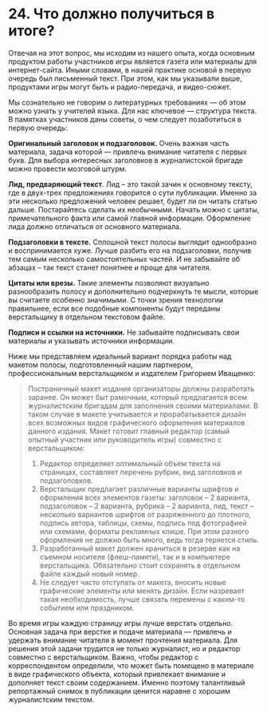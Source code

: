 # 24. Что должно получиться в итоге?

Отвечая на этот вопрос, мы исходим из нашего опыта, когда основным продуктом работы участников игры является газета или материалы для интернет-сайта. Иными словами, в нашей практике основой в первую очередь был письменный текст. При этом, как мы указывали выше, продуктами игры могут быть и радио-передача, и видео-сюжет.

Мы сознательно не говорим о литературных требованиях — об этом можно узнать у учителей языка. Для нас ключевое — структура текста. В памятках участников даны советы, о чем следует позаботиться в первую очередь:

**Оригинальный заголовок и подзаголовок.** Очень важная часть материала, задача которой — привлечь внимание читателя с первых букв. Для выбора интересных заголовков в журналистской бригаде можно провести мозговой штурм.

**Лид, предваряющий текст**. Лид – это такой зачин к основному тексту, где в двух-трех предложениях говорится о сути публикации. Именно за эти несколько предложений человек решает, будет ли он читать статью дальше. Постарайтесь сделать их необычными. Начать можно с цитаты, примечательного факта или самой главной информации. Оформление лида должно отличаться от основного материала.

**Подзаголовки в тексте.** Сплошной текст полосы выглядит однообразно и воспринимается хуже. Лучше разбить его на подзаголовки, получив тем самым несколько самостоятельных частей. И не забывайте об абзацах – так текст станет понятнее и проще для читателя.

**Цитаты или врезы.** Такие элементы позволяют визуально разнообразить полосу и дополнительно подчеркнуть те мысли, которые вы считаете особенно значимыми. С точки зрения технологии правильнее, если все подобные компоненты будут переданы верстальщику в отдельном текстовом файле.

**Подписи и ссылки на источники.** Не забывайте подписывать свои материалы и указывать источники информации.

Ниже мы представляем идеальный вариант порядка работы над макетом полосы, подготовленный нашим партнером, профессиональным верстальщиком и издателем Григорием Иващенко:

> Постраничный макет издания организаторы должны разработать заранее. Он может быт рамочным, который предлагается всем журналистским бригадам для заполнения своими материалами. В таком случае в макете учитывается и прорабатывается дизайн всех возможных видов графического оформления материалов данного издания. Макет готовит главный редактор (самый опытный участник или руководитель игры) совместно с верстальщиком:
>
> 1. Редактор определяет оптимальный объем текста на страницах, составляет перечень рубрик, вид заголовков и подзаголовков.
> 2. Верстальщик предлагает различные варианты шрифтов и оформления всех элементов газеты: заголовок – 2 варианта, подзаголовок – 2 варианта, рубрика – 2 варианта, лид, текст – несколько вариантов шрифтов от разряженного до плотного, подпись автора, таблицы, схемы, подпись под фотографией или схемами, форматы рекламных клише. При этом разного оформления не должно быть много, ведь тогда теряется стиль.
> 3. Разработанный макет должен храниться в резерве как на съемном носителе (флеш-памяти), так и в компьютере верстальщика. Обязательно стоит сохранять в отдельном файле каждый новый номер.
> 4. Не следует часто отступать от макета, вносить новые графические элементы или менять дизайн. Если назревает такая необходимость, лучше связать перемены с каким-то событием или праздником.

Во время игры каждую страницу игры лучше верстать отдельно. Основная задача при верстке и подаче материала — привлечь и удержать внимание читателя в момент прочтения материала. Для решения этой задачи трудится не только журналист, но и редактор совместно с верстальщиком. Важно, чтобы редактор с корреспондентом определили, что может быть помещено в материале в виде графического объекта, который привлекает внимание и дополняет текст своим содержанием. Именно поэтому талантливый репортажный снимок в публикации ценится наравне с хорошим журналистским текстом.
